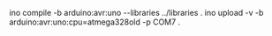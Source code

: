
ino compile -b arduino:avr:uno --libraries ../libraries .
ino upload -v -b arduino:avr:uno:cpu=atmega328old -p COM7 .
